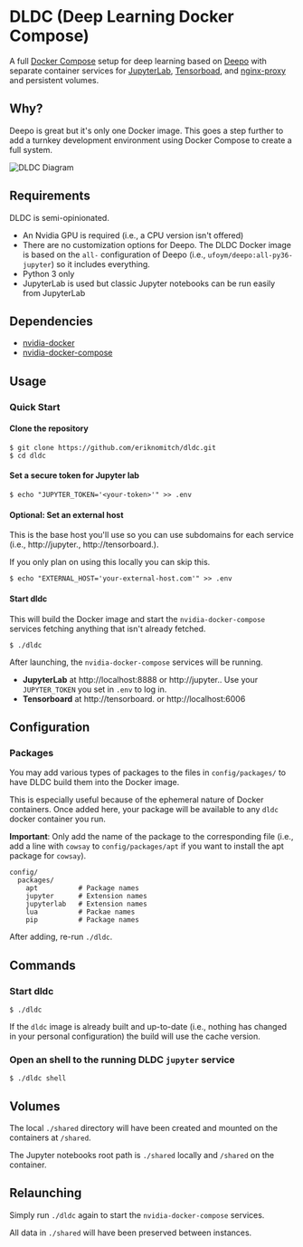 # DLDC (Deep Learning Docker Compose)

A full [Docker Compose](https://github.com/docker/compose) setup for deep learning based on [Deepo](https://github.com/ufoym/deepo) with separate container services for [JupyterLab](https://github.com/jupyterlab/jupyterlab), [Tensorboad](https://github.com/tensorflow/tensorboard), and [nginx-proxy](https://github.com/jwilder/nginx-proxy) and persistent volumes.

## Why?

Deepo is great but it's only one Docker image. This goes a step further to add a turnkey development environment using Docker Compose to create a full system.

![DLDC Diagram](https://i.imgur.com/IdclXPt.png "DLDC Diagram")


## Requirements

DLDC is semi-opinionated.

* An Nvidia GPU is required (i.e., a CPU version isn't offered)
* There are no customization options for Deepo. The DLDC Docker image is based on the `all-` configuration of Deepo (i.e., `ufoym/deepo:all-py36-jupyter`) so it includes everything.
* Python 3 only
* JupyterLab is used but classic Jupyter notebooks can be run easily from JupyterLab

## Dependencies

* [nvidia-docker](https://github.com/NVIDIA/nvidia-docker)
* [nvidia-docker-compose](https://github.com/eywalker/nvidia-docker-compose)

## Usage

### Quick Start


#### Clone the repository

```Shell
$ git clone https://github.com/eriknomitch/dldc.git
$ cd dldc
```

#### Set a secure token for Jupyter lab

```Shell
$ echo "JUPYTER_TOKEN='<your-token>'" >> .env
```

#### Optional: Set an external host

This is the base host you'll use so you can use subdomains for each service (i.e., http://jupyter.<external-host>, http://tensorboard.<external-host>).

If you only plan on using this locally you can skip this.

```Shell
$ echo "EXTERNAL_HOST='your-external-host.com'" >> .env
```

#### Start dldc

This will build the Docker image and start the `nvidia-docker-compose` services fetching anything that isn't already fetched.

```
$ ./dldc
```

After launching, the `nvidia-docker-compose` services will be running.

* **JupyterLab** at http://localhost:8888 or http://jupyter.<host>. Use your `JUPYTER_TOKEN` you set in `.env` to log in.
* **Tensorboard** at http://tensorboard.<host> or http://localhost:6006

## Configuration


### Packages

You may add various types of packages to the files in `config/packages/` to have DLDC build them into the Docker image.

This is especially useful because of the ephemeral nature of Docker containers. Once added here, your package will be available to any `dldc` docker container you run.

**Important**: Only add the name of the package to the corresponding file (i.e., add a line with `cowsay` to `config/packages/apt` if you want to install the apt package for `cowsay`).

```
config/
  packages/
    apt          # Package names
    jupyter      # Extension names
    jupyterlab   # Extension names
    lua          # Packae names
    pip          # Package names
```

After adding, re-run `./dldc`.

## Commands

### Start dldc

```Shell
$ ./dldc
```

If the `dldc` image is already built and up-to-date (i.e., nothing has changed in your personal configuration) the build will use the cache version.

### Open an shell to the running DLDC `jupyter` service

```Shell
$ ./dldc shell
```

## Volumes

The local `./shared` directory will have been created and mounted on the containers at `/shared`.

The Jupyter notebooks root path is `./shared` locally and `/shared` on the container.

## Relaunching

Simply run `./dldc` again to start the `nvidia-docker-compose` services.

All data in `./shared` will have been preserved between instances.

